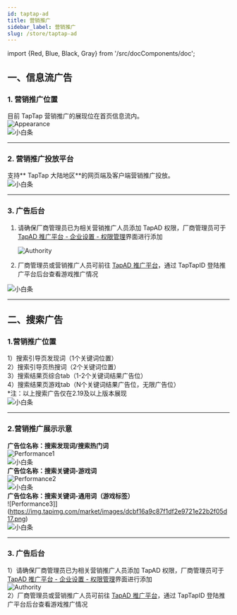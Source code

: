 ```yaml
---
id: taptap-ad
title: 营销推广
sidebar_label: 营销推广
slug: /store/taptap-ad
---
```


<head>
  <meta name="robots" content="noindex" />
</head>

import {Red, Blue, Black, Gray} from '/src/docComponents/doc';


## **一、信息流广告**  
### **1. 营销推广位置**  
目前 TapTap 营销推广的展现位在首页信息流内。  
![Appearance](https://img.tapimg.com/market/images/968f05c22b1a4ba041c1ce8a4e0b5e68.png)  
![小白条](https://img.tapimg.com/market/images/c53d78b9b120276b53f82aebb0d01537.png)  

---

### **2. 营销推广投放平台**  
支持** TapTap 大陆地区**的网页端及客户端营销推广投放。  
![小白条](https://img.tapimg.com/market/images/c53d78b9b120276b53f82aebb0d01537.png)  

---

### **3. 广告后台**  
1. 请确保厂商管理员已为相关营销推广人员添加 TapAD 权限，厂商管理员可于[TapAD 推广平台 - 企业设置 - 权限管理](https://biz.taptap.com/sense/m/org/0/authority)界面进行添加
 
    ![Authority](https://img.tapimg.com/market/images/96eca038ff054e02b568770d0c87f2a2.png) 
 
2. 厂商管理员或营销推广人员可前往 [TapAD 推广平台](https://biz.taptap.com/)，通过 TapTapID 登陆推广平台后台查看游戏推广情况   

![小白条](https://img.tapimg.com/market/images/c53d78b9b120276b53f82aebb0d01537.png)  

---

## **二、搜索广告**  
### **1.营销推广位置**  
1）搜索引导页发现词（1个关键词位置）  
2）搜索引导页热搜词（2个关键词位置）  
3）搜索结果页综合tab（1-2个关键词结果广告位）  
4）搜索结果页游戏tab（N个关键词结果广告位，无限广告位）  
*注：以上搜索广告仅在2.19及以上版本展现  
![小白条](https://img.tapimg.com/market/images/c53d78b9b120276b53f82aebb0d01537.png)  

---

### **2.营销推广展示示意**  
**广告位名称：搜索发现词/搜索热门词**  
![Performance1](https://img.tapimg.com/market/images/19dbd7500fddc86745441ff00177e8d0.png)  
![小白条](https://img.tapimg.com/market/images/c53d78b9b120276b53f82aebb0d01537.png)  
**广告位名称：搜索关键词-游戏词**  
![Performance2](https://img.tapimg.com/market/images/80c11236ac8410d880b8c449c79b2ffa.png)  
![小白条](https://img.tapimg.com/market/images/c53d78b9b120276b53f82aebb0d01537.png)  
**广告位名称：搜索关键词-通用词（游戏标签）**  
![Performance3]](https://img.tapimg.com/market/images/dcbf16a9c87f1df2e9721e22b2f05d17.png)  
![小白条](https://img.tapimg.com/market/images/c53d78b9b120276b53f82aebb0d01537.png)  

---

### **3. 广告后台**  
1）请确保厂商管理员已为相关营销推广人员添加 TapAD 权限，厂商管理员可于[TapAD 推广平台 - 企业设置 - 权限管理](https://biz.taptap.com/sense/m/org/0/authority)界面进行添加  
![Authority](https://img.tapimg.com/market/images/96eca038ff054e02b568770d0c87f2a2.png)  
2）厂商管理员或营销推广人员可前往 [TapAD 推广平台](https://biz.taptap.com/)，通过 TapTapID 登陆推广平台后台查看游戏推广情况   
